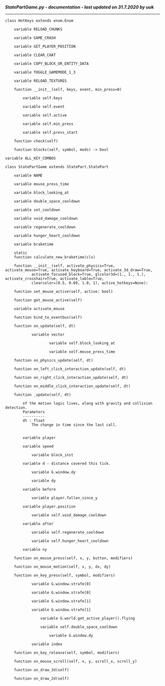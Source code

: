 ***StatePartGame.py - documentation - last updated on 31.7.2020 by uuk***
___

    class HotKeys extends enum.Enum

        variable RELOAD_CHUNKS

        variable GAME_CRASH

        variable GET_PLAYER_POSITION

        variable CLEAR_CHAT

        variable COPY_BLOCK_OR_ENTITY_DATA

        variable TOGGLE_GAMEMODE_1_3

        variable RELOAD_TEXTURES

        function __init__(self, keys, event, min_press=0)

            variable self.keys

            variable self.event

            variable self.active

            variable self.min_press

            variable self.press_start

        function check(self)

        function blocks(self, symbol, mods) -> bool

    variable ALL_KEY_COMBOS

    class StatePartGame extends StatePart.StatePart

        variable NAME

        variable mouse_press_time

        variable block_looking_at

        variable double_space_cooldown

        variable set_cooldown

        variable void_damage_cooldown

        variable regenerate_cooldown

        variable hunger_heart_cooldown

        variable braketime

        static
        function calculate_new_braketime(cls)

        function __init__(self, activate_physics=True, activate_mouse=True, activate_keyboard=True, activate_3d_draw=True,
                activate_focused_block=True, glcolor3d=(1., 1., 1.), activate_crosshair=True, activate_lable=True,
                clearcolor=(0.5, 0.69, 1.0, 1), active_hotkeys=None):

        function set_mouse_active(self, active: bool)

        function get_mouse_active(self)

        variable activate_mouse

        function bind_to_eventbus(self)

        function on_update(self, dt)

                variable vector

                        variable self.block_looking_at

                        variable self.mouse_press_time

        function on_physics_update(self, dt)

        function on_left_click_interaction_update(self, dt)

        function on_right_click_interaction_update(self, dt)

        function on_middle_click_interaction_update(self, dt)

        function _update(self, dt)
            
            of the motion logic lives, along with gravity and collision detection.
            Parameters
            ----------
            dt : float
                The change in time since the last call.


            variable player

            variable speed

                variable block_inst

            variable d - distance covered this tick.

                variable G.window.dy

                variable dy

            variable before

                variable player.fallen_since_y

            variable player.position

                variable self.void_damage_cooldown

            variable after

                variable self.regenerate_cooldown

                variable self.hunger_heart_cooldown

            variable ny

        function on_mouse_press(self, x, y, button, modifiers)

        function on_mouse_motion(self, x, y, dx, dy)

        function on_key_press(self, symbol, modifiers)

                variable G.window.strafe[0]

                variable G.window.strafe[0]

                variable G.window.strafe[1]

                variable G.window.strafe[1]

                    variable G.world.get_active_player().flying

                    variable self.double_space_cooldown

                        variable G.window.dy

                variable index

        function on_key_release(self, symbol, modifiers)

        function on_mouse_scroll(self, x, y, scroll_x, scroll_y)

        function on_draw_3d(self)

        function on_draw_2d(self)